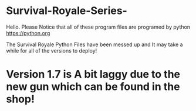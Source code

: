 # Survival-Royale-Series-
Hello.
Please Notice that all of these program files are programed by python
https://python.org

The Survival Royale Python Files have been messed up and It may take a while for all of the versions to deploy!

# Version 1.7 is A bit laggy due to the new gun which can be found in the shop!
